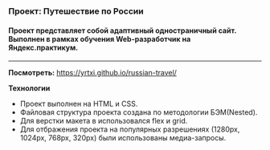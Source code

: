 ### Проект: Путешествие по России
#### Проект представляет собой адаптивный одностраничный сайт. Выполнен в рамках обучения Web-разработчик на Яндекс.практикум.
------
**Посмотреть:**
https://yrtxi.github.io/russian-travel/

**Технологии**
* Проект выполнен на HTML и CSS. 
* Файловая структура проекта создана по методологии БЭМ(Nested). 
* Для верстки макета в использовался flex и grid.
* Для отбражения проекта на популярных разрешениях (1280px, 1024px, 768px, 320px) были использованы медиа-запросы. 
